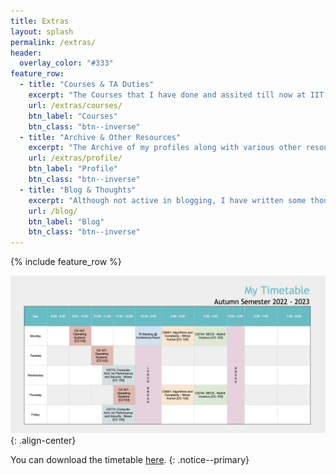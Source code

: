 ```yaml
---
title: Extras
layout: splash
permalink: /extras/
header:
  overlay_color: "#333"
feature_row:
  - title: "Courses & TA Duties"
    excerpt: "The Courses that I have done and assited till now at IIT Bombay"
    url: /extras/courses/
    btn_label: "Courses"
    btn_class: "btn--inverse"
  - title: "Archive & Other Resources"
    excerpt: "The Archive of my profiles along with various other resources"
    url: /extras/profile/
    btn_label: "Profile"
    btn_class: "btn--inverse"
  - title: "Blog & Thoughts"
    excerpt: "Although not active in blogging, I have written some thoughts on various topics when I was younger"
    url: /blog/ 
    btn_label: "Blog"
    btn_class: "btn--inverse"
---
```


{% include feature_row %}


![full](../assets/images/timetable.png)
{: .align-center}

You can download the timetable [here](../extras/downloads/).
{: .notice--primary}